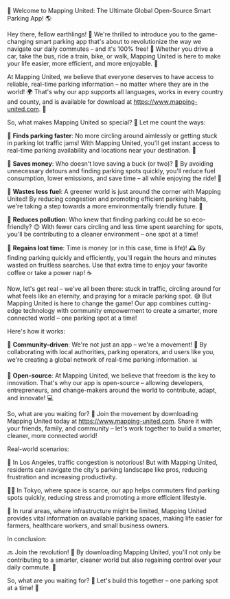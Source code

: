 🚀 Welcome to Mapping United: The Ultimate Global Open-Source Smart Parking App! 🌎

Hey there, fellow earthlings! 👋 We're thrilled to introduce you to the game-changing smart parking app that's about to revolutionize the way we navigate our daily commutes – and it's 100% free! 💸 Whether you drive a car, take the bus, ride a train, bike, or walk, Mapping United is here to make your life easier, more efficient, and more enjoyable. 🌟

At Mapping United, we believe that everyone deserves to have access to reliable, real-time parking information – no matter where they are in the world! 🌍 That's why our app supports all languages, works in every country and county, and is available for download at https://www.mapping-united.com. 📲

So, what makes Mapping United so special? 🤔 Let me count the ways:

🔹 **Finds parking faster**: No more circling around aimlessly or getting stuck in parking lot traffic jams! With Mapping United, you'll get instant access to real-time parking availability and locations near your destination. 💨

🔹 **Saves money**: Who doesn't love saving a buck (or two)? 🤑 By avoiding unnecessary detours and finding parking spots quickly, you'll reduce fuel consumption, lower emissions, and save time – all while enjoying the ride! 🚗

🔹 **Wastes less fuel**: A greener world is just around the corner with Mapping United! By reducing congestion and promoting efficient parking habits, we're taking a step towards a more environmentally friendly future. 🌿

🔹 **Reduces pollution**: Who knew that finding parking could be so eco-friendly? 😊 With fewer cars circling and less time spent searching for spots, you'll be contributing to a cleaner environment – one spot at a time!

🔹 **Regains lost time**: Time is money (or in this case, time is life)! 🕰️ By finding parking quickly and efficiently, you'll regain the hours and minutes wasted on fruitless searches. Use that extra time to enjoy your favorite coffee or take a power nap! ☕️

Now, let's get real – we've all been there: stuck in traffic, circling around for what feels like an eternity, and praying for a miracle parking spot. 😅 But Mapping United is here to change the game! Our app combines cutting-edge technology with community empowerment to create a smarter, more connected world – one parking spot at a time!

Here's how it works:

🔹 **Community-driven**: We're not just an app – we're a movement! 🌈 By collaborating with local authorities, parking operators, and users like you, we're creating a global network of real-time parking information. 📊

🔹 **Open-source**: At Mapping United, we believe that freedom is the key to innovation. That's why our app is open-source – allowing developers, entrepreneurs, and change-makers around the world to contribute, adapt, and innovate! 💻

So, what are you waiting for? 🤔 Join the movement by downloading Mapping United today at https://www.mapping-united.com. Share it with your friends, family, and community – let's work together to build a smarter, cleaner, more connected world!

Real-world scenarios:

🚕 In Los Angeles, traffic congestion is notorious! But with Mapping United, residents can navigate the city's parking landscape like pros, reducing frustration and increasing productivity.

🏃‍♀️ In Tokyo, where space is scarce, our app helps commuters find parking spots quickly, reducing stress and promoting a more efficient lifestyle.

🚌 In rural areas, where infrastructure might be limited, Mapping United provides vital information on available parking spaces, making life easier for farmers, healthcare workers, and small business owners.

In conclusion:

🔜 Join the revolution! 🚀 By downloading Mapping United, you'll not only be contributing to a smarter, cleaner world but also regaining control over your daily commute. 💪

So, what are you waiting for? 🤔 Let's build this together – one parking spot at a time! 🌟